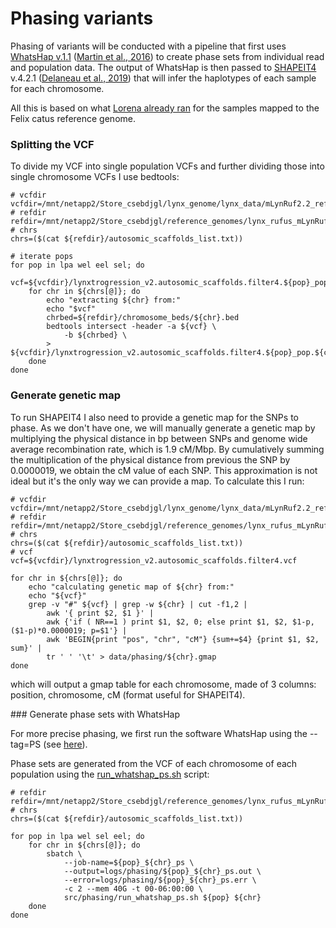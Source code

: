 # Phasing variants

Phasing of variants will be conducted with a pipeline that first uses [WhatsHap v.1.1](https://whatshap.readthedocs.io/en/latest/index.html) ([Martin et al., 2016](https://www.biorxiv.org/content/10.1101/085050v2)) to create phase sets from individual read and population data. The output of WhatsHap is then passed to [SHAPEIT4](https://odelaneau.github.io/shapeit4/) v.4.2.1 ([Delaneau et al., 2019](https://www.nature.com/articles/s41467-019-13225-y)) that will infer the haplotypes of each sample for each chromosome.

All this is based on what [Lorena already ran]((https://github.com/lorenalorenzo/PlanNacional_Selectionscans/blob/main/Data%20preparation/02_phasing.md)) for the samples mapped to the Felix catus reference genome.

### Splitting the VCF

To divide my VCF into single population VCFs and further dividing those into single chromosome VCFs I use bedtools:
```
# vcfdir
vcfdir=/mnt/netapp2/Store_csebdjgl/lynx_genome/lynx_data/mLynRuf2.2_ref_vcfs
# refdir
refdir=/mnt/netapp2/Store_csebdjgl/reference_genomes/lynx_rufus_mLynRuf2.2
# chrs
chrs=($(cat ${refdir}/autosomic_scaffolds_list.txt))

# iterate pops
for pop in lpa wel eel sel; do
    vcf=${vcfdir}/lynxtrogression_v2.autosomic_scaffolds.filter4.${pop}_pop.vcf
    for chr in ${chrs[@]}; do
        echo "extracting ${chr} from:"
        echo "$vcf"
        chrbed=${refdir}/chromosome_beds/${chr}.bed
        bedtools intersect -header -a ${vcf} \
            -b ${chrbed} \
        > ${vcfdir}/lynxtrogression_v2.autosomic_scaffolds.filter4.${pop}_pop.${chr}.vcf
    done
done
```

### Generate genetic map

To run SHAPEIT4 I also need to provide a genetic map for the SNPs to phase. As we don't have one, we will manually generate a genetic map by multiplying the physical distance in bp between SNPs and genome wide average recombination rate, which is 1.9 cM/Mbp. By cumulatively summing the multiplication of the physical distance from previous the SNP by 0.0000019, we obtain the cM value of each SNP. This approximation is not ideal but it's the only way we can provide a map. To calculate this I run:
```
# vcfdir
vcfdir=/mnt/netapp2/Store_csebdjgl/lynx_genome/lynx_data/mLynRuf2.2_ref_vcfs
# refdir
refdir=/mnt/netapp2/Store_csebdjgl/reference_genomes/lynx_rufus_mLynRuf2.2
# chrs
chrs=($(cat ${refdir}/autosomic_scaffolds_list.txt))
# vcf
vcf=${vcfdir}/lynxtrogression_v2.autosomic_scaffolds.filter4.vcf

for chr in ${chrs[@]}; do
    echo "calculating genetic map of ${chr} from:"
    echo "${vcf}"
    grep -v "#" ${vcf} | grep -w ${chr} | cut -f1,2 |
        awk '{ print $2, $1 }' |
        awk {'if ( NR==1 ) print $1, $2, 0; else print $1, $2, $1-p, ($1-p)*0.0000019; p=$1'} |
        awk 'BEGIN{print "pos", "chr", "cM"} {sum+=$4} {print $1, $2, sum}' |
        tr ' ' '\t' > data/phasing/${chr}.gmap
done
```
which will output a gmap table for each chromosome, made of 3 columns: position, chromosome, cM (format useful for SHAPEIT4).

### Generate phase sets with WhatsHap

For more precise phasing, we first run the software WhatsHap using the --tag=PS (see [here](https://whatshap.readthedocs.io/en/latest/guide.html#representation-of-phasing-information-in-vcfs)).

Phase sets are generated from the VCF of each chromosome of each population using the [run_whatshap_ps.sh](src/phasing/run_whatshap_ps.sh) script:
```
# refdir
refdir=/mnt/netapp2/Store_csebdjgl/reference_genomes/lynx_rufus_mLynRuf2.2
# chrs
chrs=($(cat ${refdir}/autosomic_scaffolds_list.txt))

for pop in lpa wel sel eel; do
    for chr in ${chrs[@]}; do
        sbatch \
            --job-name=${pop}_${chr}_ps \
            --output=logs/phasing/${pop}_${chr}_ps.out \
            --error=logs/phasing/${pop}_${chr}_ps.err \
            -c 2 --mem 40G -t 00-06:00:00 \
            src/phasing/run_whatshap_ps.sh ${pop} ${chr}
    done
done

```

